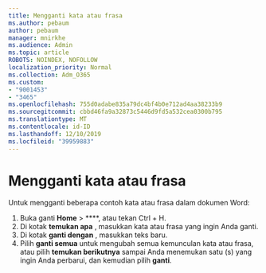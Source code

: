 ```yaml
---
title: Mengganti kata atau frasa
ms.author: pebaum
author: pebaum
manager: mnirkhe
ms.audience: Admin
ms.topic: article
ROBOTS: NOINDEX, NOFOLLOW
localization_priority: Normal
ms.collection: Adm_O365
ms.custom:
- "9001453"
- "3465"
ms.openlocfilehash: 755d0adabe835a79dc4bf4b0e712ad4aa38233b9
ms.sourcegitcommit: cbbd46fa9a32873c5446d9fd5a532cea0300b795
ms.translationtype: MT
ms.contentlocale: id-ID
ms.lasthandoff: 12/10/2019
ms.locfileid: "39959883"
---
```

# <a name="replace-a-word-or-phrase"></a>Mengganti kata atau frasa

Untuk mengganti beberapa contoh kata atau frasa dalam dokumen Word:

1. Buka ganti **Home** > ****, atau tekan Ctrl + H.
2. Di kotak **temukan apa** , masukkan kata atau frasa yang ingin Anda ganti. 
3. Di kotak **ganti dengan** , masukkan teks baru.
3. Pilih **ganti semua** untuk mengubah semua kemunculan kata atau frasa, atau pilih **temukan berikutnya** sampai Anda menemukan satu (s) yang ingin Anda perbarui, dan kemudian pilih **ganti**.